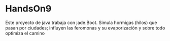 # HandsOn9
Este proyecto de java trabaja con jade.Boot. Simula hormigas (hilos) que pasan por ciudades; influyen las feromonas y su evaporización y sobre todo optimiza el camino
